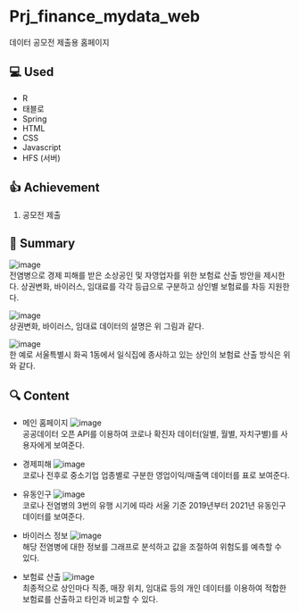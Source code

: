 # Prj_finance_mydata_web
데이터 공모전 제출용 홈페이지 
  
## :computer: Used
- R
- 태블로
- Spring
- HTML
- CSS
- Javascript
- HFS (서버)

## :+1: Achievement
1) 공모전 제출


## :memo: Summary
![image](https://user-images.githubusercontent.com/40004210/133216717-93a1c444-ca69-4423-be3b-08895124dc20.png)  
전염병으로 경제 피해를 받은 소상공인 및 자영업자를 위한 보험료 산출 방안을 제시한다. 상권변화, 바이러스, 임대료를 각각 등급으로 구분하고 상인별 보험료를 차등 지원한다.

![image](https://user-images.githubusercontent.com/40004210/133217056-2d1d54b4-d99e-441f-a4d5-a78bf0380456.png)    
상권변화, 바이러스, 임대료 데이터의 설명은 위 그림과 같다.

![image](https://user-images.githubusercontent.com/40004210/133217159-701ea184-027b-4b3e-8ff5-158702a9ede1.png)   
한 예로 서울특별시 화곡 1동에서 일식집에 종사하고 있는 상인의 보험료 산출 방식은 위와 같다.  

## :mag: Content
- 메인 홈페이지
![image](https://user-images.githubusercontent.com/40004210/133217324-e27f0eee-343c-480d-a8f1-7fd881078eb7.png)  
공공데이터 오픈 API를 이용하여 코로나 확진자 데이터(일별, 월별, 자치구별)를 사용자에게 보여준다.  

- 경제피해 
![image](https://user-images.githubusercontent.com/40004210/133217604-1e3b1ae0-ae5f-467c-a74c-ba8383ca6f1b.png)  
코로나 전후로 중소기업 업종별로 구분한 영업이익/매출액 데이터를 표로 보여준다.  

- 유동인구
![image](https://user-images.githubusercontent.com/40004210/133217773-6e45a86c-f61d-44a0-825e-aa98ae92089e.png)  
코로나 전염병의 3번의 유행 시기에 따라 서울 기준 2019년부터 2021년 유동인구 데이터를 보여준다.  

- 바이러스 정보
![image](https://user-images.githubusercontent.com/40004210/133217938-c4c8774d-8a3b-4d7b-9644-b3e4eb54ef19.png)  
해당 전염병에 대한 정보를 그래프로 분석하고 값을 조절하여 위험도를 예측할 수 있다.

- 보험료 산출
![image](https://user-images.githubusercontent.com/40004210/133218319-b342ca41-f315-48c5-b785-414df3ddc2d8.png)  
최종적으로 상인마다 직종, 매장 위치, 임대료 등의 개인 데이터를 이용하여 적합한 보험료를 산출하고 타인과 비교할 수 있다.

